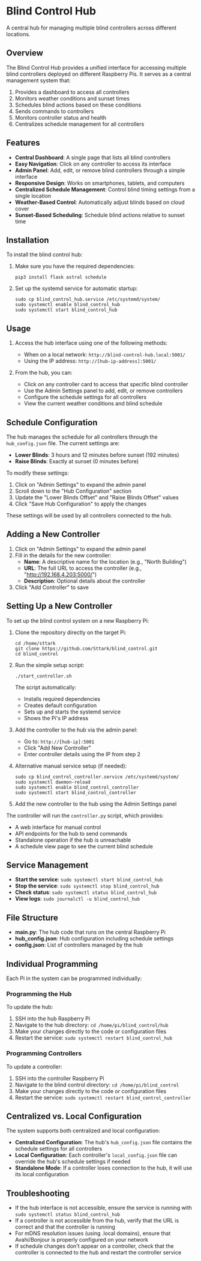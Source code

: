 # Blind Control Hub

A central hub for managing multiple blind controllers across different locations.

## Overview

The Blind Control Hub provides a unified interface for accessing multiple blind controllers deployed on different Raspberry Pis. It serves as a central management system that:

1. Provides a dashboard to access all controllers
2. Monitors weather conditions and sunset times
3. Schedules blind actions based on these conditions
4. Sends commands to controllers
5. Monitors controller status and health
6. Centralizes schedule management for all controllers

## Features

- **Central Dashboard**: A single page that lists all blind controllers
- **Easy Navigation**: Click on any controller to access its interface
- **Admin Panel**: Add, edit, or remove blind controllers through a simple interface
- **Responsive Design**: Works on smartphones, tablets, and computers
- **Centralized Schedule Management**: Control blind timing settings from a single location
- **Weather-Based Control**: Automatically adjust blinds based on cloud cover
- **Sunset-Based Scheduling**: Schedule blind actions relative to sunset time

## Installation

To install the blind control hub:

1. Make sure you have the required dependencies:
   ```
   pip3 install flask astral schedule
   ```

2. Set up the systemd service for automatic startup:
   ```
   sudo cp blind_control_hub.service /etc/systemd/system/
   sudo systemctl enable blind_control_hub
   sudo systemctl start blind_control_hub
   ```

## Usage

1. Access the hub interface using one of the following methods:
   - When on a local network: `http://blind-control-hub.local:5001/`
   - Using the IP address: `http://[hub-ip-address]:5001/`

2. From the hub, you can:
   - Click on any controller card to access that specific blind controller
   - Use the Admin Settings panel to add, edit, or remove controllers
   - Configure the schedule settings for all controllers
   - View the current weather conditions and blind schedule

## Schedule Configuration

The hub manages the schedule for all controllers through the `hub_config.json` file. The current settings are:

- **Lower Blinds**: 3 hours and 12 minutes before sunset (192 minutes)
- **Raise Blinds**: Exactly at sunset (0 minutes before)

To modify these settings:

1. Click on "Admin Settings" to expand the admin panel
2. Scroll down to the "Hub Configuration" section
3. Update the "Lower Blinds Offset" and "Raise Blinds Offset" values
4. Click "Save Hub Configuration" to apply the changes

These settings will be used by all controllers connected to the hub.

## Adding a New Controller

1. Click on "Admin Settings" to expand the admin panel
2. Fill in the details for the new controller:
   - **Name**: A descriptive name for the location (e.g., "North Building")
   - **URL**: The full URL to access the controller (e.g., "http://192.168.4.203:5000/")
   - **Description**: Optional details about the controller
3. Click "Add Controller" to save

## Setting Up a New Controller

To set up the blind control system on a new Raspberry Pi:

1. Clone the repository directly on the target Pi:
   ```
   cd /home/sttark
   git clone https://github.com/Sttark/blind_control.git
   cd blind_control
   ```

2. Run the simple setup script:
   ```
   ./start_controller.sh
   ```

   The script automatically:
   - Installs required dependencies
   - Creates default configuration
   - Sets up and starts the systemd service
   - Shows the Pi's IP address

3. Add the controller to the hub via the admin panel:
   - Go to: `http://[hub-ip]:5001`
   - Click "Add New Controller"
   - Enter controller details using the IP from step 2

4. Alternative manual service setup (if needed):
   ```
   sudo cp blind_control_controller.service /etc/systemd/system/
   sudo systemctl daemon-reload
   sudo systemctl enable blind_control_controller
   sudo systemctl start blind_control_controller
   ```

6. Add the new controller to the hub using the Admin Settings panel

The controller will run the `controller.py` script, which provides:
- A web interface for manual control
- API endpoints for the hub to send commands
- Standalone operation if the hub is unreachable
- A schedule view page to see the current blind schedule

## Service Management

- **Start the service**: `sudo systemctl start blind_control_hub`
- **Stop the service**: `sudo systemctl stop blind_control_hub`
- **Check status**: `sudo systemctl status blind_control_hub`
- **View logs**: `sudo journalctl -u blind_control_hub`

## File Structure

- **main.py**: The hub code that runs on the central Raspberry Pi
- **hub_config.json**: Hub configuration including schedule settings
- **config.json**: List of controllers managed by the hub

## Individual Programming

Each Pi in the system can be programmed individually:

### Programming the Hub

To update the hub:

1. SSH into the hub Raspberry Pi
2. Navigate to the hub directory: `cd /home/pi/blind_control/hub`
3. Make your changes directly to the code or configuration files
4. Restart the service: `sudo systemctl restart blind_control_hub`

### Programming Controllers

To update a controller:

1. SSH into the controller Raspberry Pi
2. Navigate to the blind control directory: `cd /home/pi/blind_control`
3. Make your changes directly to the code or configuration files
4. Restart the service: `sudo systemctl restart blind_control_controller`

## Centralized vs. Local Configuration

The system supports both centralized and local configuration:

- **Centralized Configuration**: The hub's `hub_config.json` file contains the schedule settings for all controllers
- **Local Configuration**: Each controller's `local_config.json` file can override the hub's schedule settings if needed
- **Standalone Mode**: If a controller loses connection to the hub, it will use its local configuration

## Troubleshooting

- If the hub interface is not accessible, ensure the service is running with `sudo systemctl status blind_control_hub`
- If a controller is not accessible from the hub, verify that the URL is correct and that the controller is running
- For mDNS resolution issues (using .local domains), ensure that Avahi/Bonjour is properly configured on your network
- If schedule changes don't appear on a controller, check that the controller is connected to the hub and restart the controller service
